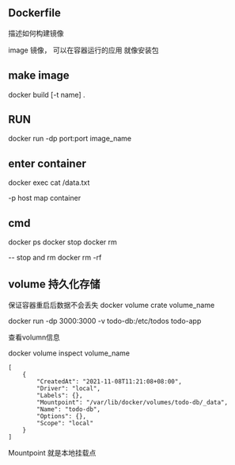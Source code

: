 
## Dockerfile
描述如何构建镜像

image 镜像， 可以在容器运行的应用 就像安装包
## make image
docker build [-t name] .

## RUN
docker run -dp port:port image_name

## enter container
docker exec <container-id> cat /data.txt

-p host map container
## cmd
docker ps
docker stop
docker rm

-- stop and rm
docker rm -rf

## volume 持久化存储
保证容器重启后数据不会丢失
docker volume crate volume_name

docker run -dp 3000:3000 -v todo-db:/etc/todos todo-app

查看volumn信息

docker volume inspect volume_name
```
[
    {
        "CreatedAt": "2021-11-08T11:21:08+08:00",
        "Driver": "local",
        "Labels": {},
        "Mountpoint": "/var/lib/docker/volumes/todo-db/_data",
        "Name": "todo-db",
        "Options": {},
        "Scope": "local"
    }
]

```

Mountpoint 就是本地挂载点
